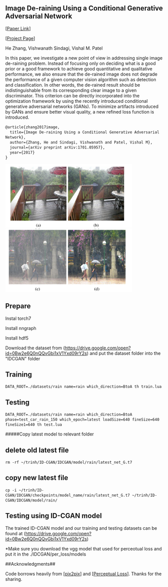 ## Image De-raining Using a Conditional Generative Adversarial Network
[[Paper Link](https://arxiv.org/abs/1701.05957)]   

[[Project Page](http://www.rci.rutgers.edu/~vmp93/index_ImageDeRaining.html)]



He Zhang, Vishwanath Sindagi, Vishal M. Patel


In this paper, we investigate a new point of view in addressing single image de-raining problem. Instead of focusing only on deciding what is a good prior or a good framework to achieve good quantitative and qualitative performance, we also ensure that the de-rained image does not degrade the performance of a given computer vision algorithm such as detection and classification. In other words, the de-rained result should be indistinguishable from its corresponding clear image to a given discriminator. This criterion can be directly incorporated into the optimization framework by using the recently introduced conditional generative adversarial networks (GANs). To minimize artifacts introduced by GANs and ensure better visual quality, a new refined loss function is introduced.

	@article{zhang2017image,		
	  title={Image De-raining Using a Conditional Generative Adversarial Network},
	  author={Zhang, He and Sindagi, Vishwanath and Patel, Vishal M},
	  journal={arXiv preprint arXiv:1701.05957},
	  year={2017}
	} 

<img src="image/example1.png" width="400px" height="200px"/><img src="image/example2.png" width="400px" height="200px"/>



## Prepare
Instal torch7

Install nngraph

Install hdf5
 
Download the dataset from (https://drive.google.com/open?id=0Bw2e6Q0nQQvGbi1xV1Yxd09rY2s) 
and put the dataset folder into the "IDCGAN" folder

## Training

	DATA_ROOT=./datasets/rain name=rain which_direction=BtoA th train.lua

## Testing

	DATA_ROOT=./datasets/rain name=rain which_direction=BtoA phase=test_car_rain_150 which_epoch=latest loadSize=640 fineSize=640 fineSize1=640 th test.lua

#####Copy latest model to relevant folder
## delete old latest file

	rm -rf ~/trinh/ID-CGAN/IDCGAN/model/rain/latest_net_G.t7

## copy new latest file

	cp -i ~/trinh/ID-CGAN/IDCGAN/checkpoints/model_name/rain/latest_net_G.t7 ~/trinh/ID-CGAN/IDCGAN/model/rain/

##  Testing using ID-CGAN model
The trained ID-CGAN model  and our training and testing datasets can be found at 
(https://drive.google.com/open?id=0Bw2e6Q0nQQvGbi1xV1Yxd09rY2s)

*Make sure you download the vgg model that used for perceotual loss and put it in the ./IDCGAN/per_loss/models



##Acknowledgments##

Code borrows heavily from [[pix2pix](https://github.com/phillipi/pix2pix)]
 and [[Perceptual Loss](https://github.com/jcjohnson/fast-neural-style)]. Thanks for the sharing.
